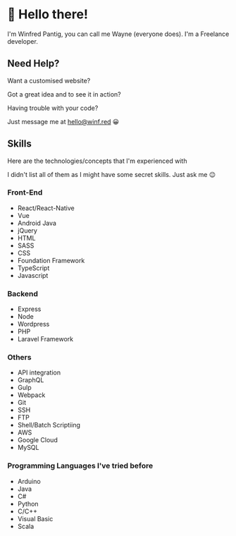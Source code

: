 # 👋 Hello there! 
I'm Winfred Pantig, you can call me Wayne (everyone does). I'm a Freelance developer.

## Need Help?
Want a customised website?

Got a great idea and to see it in action?

Having trouble with your code?

Just message me at hello@winf.red 😀
## Skills
Here are the technologies/concepts that I'm experienced with

I didn't list all of them as I might have some secret skills. Just ask me 😉
### Front-End
- React/React-Native
- Vue
- Android Java
- jQuery
- HTML
- SASS
- CSS
- Foundation Framework
- TypeScript
- Javascript
### Backend
- Express
- Node
- Wordpress
- PHP
- Laravel Framework

### Others
- API integration
- GraphQL
- Gulp
- Webpack
- Git
- SSH
- FTP
- Shell/Batch Scriptiing
- AWS
- Google Cloud
- MySQL

### Programming Languages I've tried before
- Arduino
- Java
- C#
- Python
- C/C++
- Visual Basic
- Scala

<!--
**wjmpantig/wjmpantig** is a ✨ _special_ ✨ repository because its `README.md` (this file) appears on your GitHub profile.

Here are some ideas to get you started:

- 🔭 I’m currently working on ...
- 🌱 I’m currently learning ...
- 👯 I’m looking to collaborate on ...
- 🤔 I’m looking for help with ...
- 💬 Ask me about ...
- 📫 How to reach me: ...
- 😄 Pronouns: ...
- ⚡ Fun fact: ...
-->
